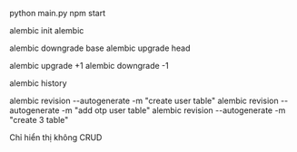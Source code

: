<!-- uvicorn main:app --host 0.0.0.0 --port 8000 -->

python main.py
npm start

<!--  -->

<!-- Phân biệt thư viện và famework -->

<!-- Dùng alembic quản lý phiên bản SQL -->

alembic init alembic

alembic downgrade base
alembic upgrade head

alembic upgrade +1
alembic downgrade -1

alembic history

alembic revision --autogenerate -m "create user table"
alembic revision --autogenerate -m "add otp user table"
alembic revision --autogenerate -m "create 3 table"

<!-- CSS fe sau -->

Chỉ hiển thị không CRUD
